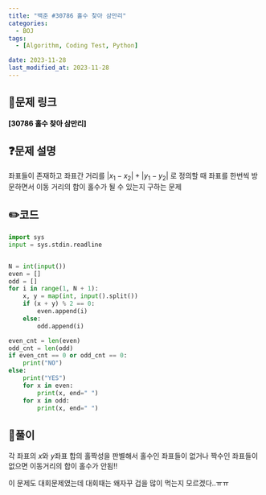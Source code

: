 ```yaml
---
title: "백준 #30786 홀수 찾아 삼만리"
categories:
  - BOJ
tags:
  - [Algorithm, Coding Test, Python]

date: 2023-11-28
last_modified_at: 2023-11-28
---
```


## :link:문제 링크

<a href="https://www.acmicpc.net/problem/30786" style="text-decoration:none; color:black; font-weight:bold" target="_blank">[30786 홀수 찾아 삼만리]</a>

## :question:문제 설명

좌표들이 존재하고 좌표간 거리를 $|x_1-x_2| + |y_1-y_2|$ 로 정의할 때 좌표를 한번씩 방문하면서 이동 거리의 합이 홀수가 될 수 있는지 구하는 문제

## :pencil2:코드

```python
import sys
input = sys.stdin.readline


N = int(input())
even = []
odd = []
for i in range(1, N + 1):
    x, y = map(int, input().split())
    if (x + y) % 2 == 0:
        even.append(i)
    else:
        odd.append(i)

even_cnt = len(even)
odd_cnt = len(odd)
if even_cnt == 0 or odd_cnt == 0:
    print("NO")
else:
    print("YES")
    for x in even:
        print(x, end=" ")
    for x in odd:
        print(x, end=" ")
```

## :memo:풀이

각 좌표의 $x$와 $y$좌표 합의 홀짝성을 판별해서 홀수인 좌표들이 없거나 짝수인 좌표들이 없으면 이동거리의 합이 홀수가 안됨!!

이 문제도 대회문제였는데 대회때는 왜자꾸 겁을 많이 먹는지 모르겠다..ㅠㅠ
